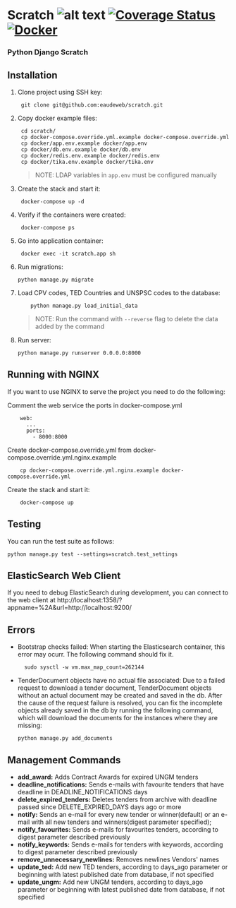 # Scratch ![alt text](https://travis-ci.com/eaudeweb/scratch.svg?branch=master) [![Coverage Status](https://coveralls.io/repos/github/eaudeweb/scratch/badge.svg?branch=master)](https://coveralls.io/github/eaudeweb/scratch?branch=master) [![Docker](https://img.shields.io/docker/cloud/build/eaudeweb/scratch?label=Docker&style=flat)](https://hub.docker.com/r/eaudeweb/scratch/builds)

### Python Django Scratch

## Installation

1. Clone project using SSH key:

        git clone git@github.com:eaudeweb/scratch.git

1. Copy docker example files:

        cd scratch/
        cp docker-compose.override.yml.example docker-compose.override.yml
        cp docker/app.env.example docker/app.env
        cp docker/db.env.example docker/db.env
        cp docker/redis.env.example docker/redis.env
        cp docker/tika.env.example docker/tika.env

    > NOTE: LDAP variables in `app.env` must be configured manually
1. Create the stack and start it:

        docker-compose up -d

1. Verify if the containers were created:

        docker-compose ps

1. Go into application container:

        docker exec -it scratch.app sh

1. Run migrations:
    ```
    python manage.py migrate
    ```
1. Load CPV codes, TED Countries and UNSPSC codes to the database:
   ```commandline
       python manage.py load_initial_data
    ```
   > NOTE: Run the command with `--reverse` flag to delete the data added by the command
1. Run server:
    ```commandline
    python manage.py runserver 0.0.0.0:8000
    ```

## Running with NGINX

If you want to use NGINX to serve the project you need to do the following:

Comment the web service the ports in docker-compose.yml
```
    web:
      ...
      ports:
        - 8000:8000
```

Create docker-compose.override.yml from  docker-compose.override.yml.nginx.example
```   
    cp docker-compose.override.yml.nginx.example docker-compose.override.yml
```

Create the stack and start it:
```
    docker-compose up
```

## Testing

You can run the test suite as follows:

    python manage.py test --settings=scratch.test_settings

## ElasticSearch Web Client

If you need to debug ElasticSearch during development, you can connect to the
web client at http://localhost:1358/?appname=%2A&url=http://localhost:9200/

## Errors

- Bootstrap checks failed: When starting the Elasticsearch container, this error may ocurr. The following command should fix it.

        sudo sysctl -w vm.max_map_count=262144
- TenderDocument objects have no actual file associated: Due to a failed request to download a tender document, 
TenderDocument objects without an actual document may be created and saved in the db. After the cause of the request 
failure is resolved, you can fix the incomplete objects already saved in the db by running the following command, 
which will download the documents for the instances where they are missing:

   ```commandline
  python manage.py add_documents
   ```

## Management Commands

-   **add_award:** Adds Contract Awards for expired UNGM tenders
-   **deadline_notifications:** Sends e-mails with favourite tenders that have deadline in DEADLINE_NOTIFICATIONS days
-   **delete_expired_tenders:** Deletes tenders from archive with deadline passed since DELETE_EXPIRED_DAYS days ago or more
-   **notify:** Sends an e-mail for every new tender or winner(default) or an e-mail with all new tenders and winners(digest parameter specified);
-   **notify_favourites:** Sends e-mails for favourites tenders, according to digest parameter described previously
-   **notify_keywords:** Sends e-mails for tenders with keywords, according to digest parameter described previously
-   **remove_unnecessary_newlines:** Removes newlines Vendors' names
-   **update_ted:** Add new TED tenders, according to days_ago parameter or beginning with latest published date
    from database, if not specified
-   **update_ungm:** Add new UNGM tenders, according to days_ago parameter or beginning with latest published date from
    database, if not specified
